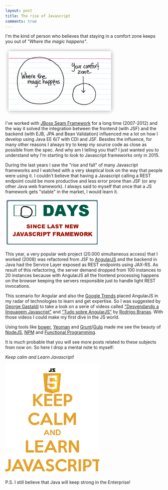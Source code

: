 ```yaml
---
layout: post
title: The rise of Javascript
comments: true
---
```

I'm the kind of person who believes that staying in a comfort zone keeps you out
of *"Where the magic happens"*.

![](/images/wherethemagichappens.jpg)

I've worked with [JBoss Seam Framework](http://www.seamframework.org) for a long time (2007-2012) and the way
it solved the integration between the frontend (with JSF) and the backend (with
EJB, JPA and Bean Validation) influenced me a lot on how I develop using Java EE
6/7 with CDI and JSF. Besides the influence, for many other reasons I always try to keep my source code as close
as possible from the spec. And why am I telling you that? I just wanted you to
understand why I'm starting to look to Javascript frameworks only in 2015.

During the last years I saw the "rise and fall" of many Javascript frameworks
and I watched with a very skeptical look on the way that people were using it.
I couldn't believe that having a Javascript calling a REST endpoint could be
more productive and less error prone than JSF (or any other Java web framework).
I always said to myself that once that a JS framework gets "stable" in the
market, I would learn it.

![](/images/javascript-frameworks-days.png)

This year, a very popular web project (20.000
simultaneous access) that I worked (2008) was refactored
from JSF to [AngularJS](http://www.angularjs.org) and the backend in Java had the
Service Layer exposed as REST endpoints using JAX-RS. As result of this refactoring,
the server demand dropped from 100 instances to 20 instances because with AngularJS all the frontend processing happens on
the browser keeping the servers responsible just to handle light REST
invocations.

This scenario for Angular and also the
[Google
Trends](http://www.google.com/trends/explore#cat=0-5&q=angular.js%20%2B%20angularjs%20%2B%20%22angular%20js%22%2C%20ext.js%20%2B%20%20extjs%2B%20%22ext%20js%22%2C%20backbone.js%20%2B%20%20backbonejs%20%2B%20%22backbone%20js%22%2C%20ember.js%20%2B%20emberjs%20%2B%20%22ember%20js%22%2C%20knockout.js%20%2B%20knockoutjs%20%2B%20%22knockout%20js%22&cmpt=q)
placed AngularJS in my radar of technologies to learn and get expertise. So
I was suggested by [George Gastaldi](https://twitter.com/gegastaldi) to take
a look on a serie of videos called ["Desvendando a linguagem
Javascript"](https://www.youtube.com/playlist?list=PLQCmSnNFVYnT1-oeDOSBnt164802rkegc)
and ["Tudo sobre
AngularJS"](https://www.youtube.com/playlist?list=PLQCmSnNFVYnTD5p2fR4EXmtlR6jQJMbPb)
by [Rodrigo Branas](https://twitter.com/rodrigobranas). With those videos
I could make my first dive in the JS world.

Using tools like [bower](http://bower.io/), [Yeoman](http://yeoman.io/) and
[Grunt](http://gruntjs.com/)/[Gulp](http://gulpjs.com) made me see the beauty of
[NodeJS](https://nodejs.org/en/), [NPM](https://www.npmjs.com/) and [Functional
Programming](https://www.youtube.com/playlist?list=PL0zVEGEvSaeEd9hlmCXrk5yUyqUag-n84).

It is much probable that you will see more posts related to these subjects from
now on. So here I drop a mental note to myself:

*Keep calm and Learn Javascript!*

![](/images/keep-calm-and-learn-javascript.png)

P.S.  I still believe that Java will keep strong in the Enterprise!

